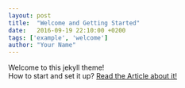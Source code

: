 ```yaml
---
layout: post
title:  "Welcome and Getting Started"
date:   2016-09-19 22:10:00 +0200
tags: ['example', 'welcome']
author: "Your Name"
---
```


Welcome to this jekyll theme!  
How to start and set it up? [Read the Article about it!](http://himsel.me/2016/09/19/use-my-jekyll-theme.html)
